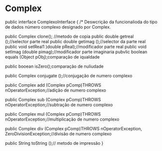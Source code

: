 # Complex
public interface ComplexoInterface
{
/* Deswcrição da funcionalioda do tipo de dados número complexo designado por Complex.

public Complex clone(); //metodo de copia
public double getreal ();//selector parte real
public double getimag ();//selector da parte real
public void setReal1 )double pReal);//modificador parte real
public void setImag (double pimag);//modificador parte imaginaria
pubvlic boolean equals (Object pObj);comparação de iqualdade

public booean isZero();comparação de nuliudade

public Complex conjugate ();//conjugação de numero complexo

public Complex add (Complex pComp)THROWS nOperatorException;//adição de numero complexo

public Complex sub (Complex pComp)THROWS nOperatorException;//subtração de numero complexo


public Complex mul (Complex pComp)THROWS nOperatorException;//multiplicação de numero complexo


public Complex div (Complex pComp)THROWS nOperatorException, ZeroDivisionException;//divisão  de numero complexo


public String toString ();// metodo de impressão
}
